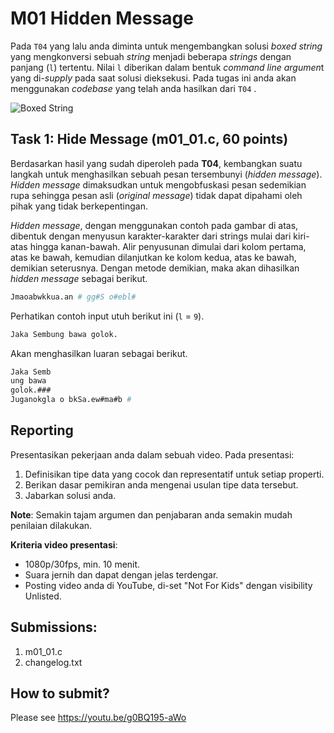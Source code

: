 # M01 Hidden Message

Pada ```T04``` yang lalu anda diminta untuk mengembangkan solusi *boxed string* yang mengkonversi sebuah *string* menjadi beberapa *strings* dengan panjang (```l```) tertentu. Nilai ```l``` diberikan dalam bentuk *command line argumen*t yang di-*supply* pada saat solusi dieksekusi. Pada tugas ini anda akan menggunakan *codebase* yang telah anda hasilkan dari ```T04``` .

![Boxed String](/image/m01-01.jpg)

## Task 1: Hide Message (m01_01.c, 60 points)

Berdasarkan hasil yang sudah diperoleh pada **T04**, kembangkan suatu langkah untuk menghasilkan sebuah pesan tersembunyi (*hidden message*). *Hidden message* dimaksudkan untuk mengobfuskasi pesan sedemikian rupa sehingga pesan asli (*original message*) tidak dapat dipahami oleh pihak yang tidak berkepentingan.

*Hidden message*, dengan menggunakan contoh pada gambar di atas, dibentuk dengan menyusun karakter-karakter dari strings mulai dari kiri-atas hingga kanan-bawah. Alir penyusunan dimulai dari kolom pertama, atas ke bawah, kemudian dilanjutkan ke kolom kedua, atas ke bawah, demikian seterusnya. Dengan metode demikian, maka akan dihasilkan *hidden message* sebagai berikut.

```bash
Jmaoabwkkua.an # gg#S o#ebl#

```
 
Perhatikan contoh input utuh berikut ini (```l``` = ```9```).

```bash
Jaka Sembung bawa golok.

```

Akan menghasilkan luaran sebagai berikut.

```bash
Jaka Semb
ung bawa
golok.###
Juganokgla o bkSa.ew#ma#b #

```

## Reporting

Presentasikan pekerjaan anda dalam sebuah video. Pada presentasi:
1. Definisikan tipe data yang cocok dan representatif untuk setiap properti.
2. Berikan dasar pemikiran anda mengenai usulan tipe data tersebut.
3. Jabarkan solusi anda.

**Note**: Semakin tajam argumen dan penjabaran anda semakin mudah penilaian dilakukan.

**Kriteria video presentasi**:
+ 1080p/30fps, min. 10 menit.
+ Suara jernih dan dapat dengan jelas terdengar.
+ Posting video anda di YouTube, di-set "Not For Kids" dengan visibility Unlisted.

## Submissions:

1. m01_01.c
2. changelog.txt

## How to submit?
Please see https://youtu.be/g0BQ195-aWo
